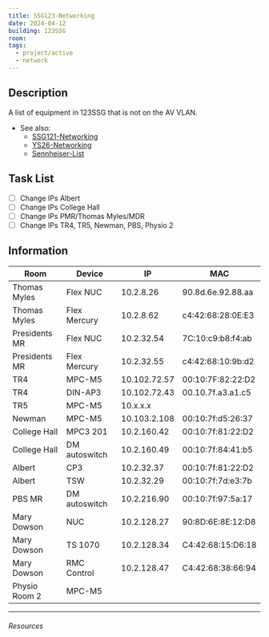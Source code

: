 ```yaml
---
title: SSG123-Networking
date: 2024-04-12
building: 123SSG
room: 
tags:
  - project/active
  - network
---
```


## Description

A list of equipment in 123SSG that is not on the AV VLAN.

- See also:
	- [SSG121-Networking](SSG121-Networking.md)
	- [YS26-Networking](YS26-Networking.md)
	- [Sennheiser-List](Sennheiser-List.md)

## Task List

- [ ] Change IPs Albert
- [ ] Change IPs College Hall
- [ ] Change IPs PMR/Thomas Myles/MDR
- [ ] Change IPs TR4, TR5, Newman, PBS, Physio 2

## Information

| Room          | Device         | IP           | MAC               |
| ------------- |--------------- | ------------ | ----------------- |
| Thomas Myles  | Flex NUC       | 10.2.8.26    | 90.8d.6e.92.88.aa |
| Thomas Myles  | Flex Mercury   | 10.2.8.62    | c4:42:68:28:0E:E3 |
| Presidents MR | Flex NUC       | 10.2.32.54   | 7C:10:c9:b8:f4:ab |
| Presidents MR | Flex Mercury   | 10.2.32.55   | c4:42:68:10:9b:d2 |
| TR4           | MPC-M5         | 10.102.72.57 | 00:10:7F:82:22:D2 |
| TR4           | DIN-AP3        | 10.102.72.43 | 00.10.7f.a3.a1.c5 |
| TR5           | MPC-M5         | 10.x.x.x     | |
| Newman        | MPC-M5         | 10.103.2.108 | 00:10:7f:d5:26:37 |
| College Hall  | MPC3 201       | 10.2.160.42  | 00:10:7f:81:22:D2 |
| College Hall  | DM autoswitch  | 10.2.160.49  | 00:10:7f:84:41:b5 |
| Albert        | CP3            | 10.2.32.37   | 00:10:7f:81:22:D2 |
| Albert        | TSW            | 10.2.32.29   | 00:10:7f:7d:e3:7b |
| PBS MR        | DM autoswitch  | 10.2.216.90  | 00:10:7f:97:5a:17 |
| Mary Dowson   | NUC            | 10.2.128.27  | 90:8D:6E:8E:12:D8 |
| Mary Dowson   | TS 1070        | 10.2.128.34  | C4:42:68:15:D6:18 |
| Mary Dowson   | RMC Control    | 10.2.128.47  | C4:42:68:38:66:94 |
| Physio Room 2 | MPC-M5         |   |


---

###### Resources
